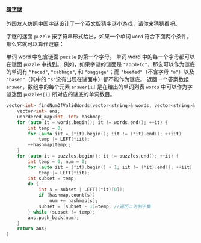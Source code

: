 #### [猜字谜](https://leetcode-cn.com/problems/number-of-valid-words-for-each-puzzle/)

外国友人仿照中国字谜设计了一个英文版猜字谜小游戏，请你来猜猜看吧。

字谜的迷面 `puzzle` 按字符串形式给出，如果一个单词 `word` 符合下面两个条件，那么它就可以算作谜底：

单词 word 中包含谜面 `puzzle` 的第一个字母。
单词 word 中的每一个字母都可以在谜面 `puzzle` 中找到。
例如，如果字谜的谜面是 `"abcdefg"`，那么可以作为谜底的单词有 `"faced"`, `"cabbage"`, 和 `"baggage"`；而 `"beefed"`（不含字母 `"a"`）以及 `"based"`（其中的 `"s"`没有出现在谜面中）都不能作为谜底。
返回一个答案数组 `answer`，数组中的每个元素 `answer[i]` 是在给出的单词列表 `words` 中可以作为字谜迷面 `puzzles[i]` 所对应的谜底的单词数目。

```c++
vector<int> findNumOfValidWords(vector<string>& words, vector<string>& puzzles) {
	vector<int> ans;
	unordered_map<int, int> hashmap;
	for (auto it = words.begin(); it != words.end(); ++it) {
		int temp = 0;
		for (auto iit = (*it).begin(); iit != (*it).end(); ++iit)
			temp |= LEFT(*iit);
		++hashmap[temp];
	}
	for (auto it = puzzles.begin(); it != puzzles.end(); ++it) {
		int temp = 0, num = 0;
		for (auto iit = (*it).begin() + 1; iit != (*it).end(); ++iit)
			temp |= LEFT(*iit);
		int subset = temp;
		do {
			int s = subset | LEFT((*it)[0]);
			if (hashmap.count(s))
				num += hashmap[s];
			subset = (subset - 1)&temp;	//遍历二进制子集
		} while (subset != temp);
		ans.push_back(num);
	}
	return ans;
}
```

